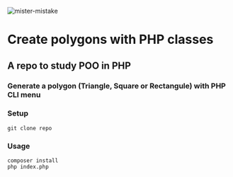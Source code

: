 ![mister-mistake](https://user-images.githubusercontent.com/66867161/159973649-a3c75a1d-4be6-4faf-b102-7ea2066b5502.jpg)
# Create polygons with PHP classes
## A repo to study POO in PHP

### Generate a polygon (Triangle, Square or Rectangule) with PHP CLI menu

### Setup

```
git clone repo
```

### Usage

```
composer install
php index.php
```

